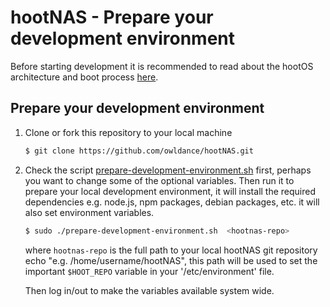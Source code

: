# hootNAS - Prepare your development environment

Before starting development it is recommended to read about the hootOS 
architecture and boot process [here](/hoot-os/architecture-and-boot.md).

## Prepare your development environment

1.  Clone or fork this repository to your local machine
    
    ```bash
    $ git clone https://github.com/owldance/hootNAS.git
    ```

2.  Check the script 
    [prepare-development-environment.sh](/documentation/prepare-development-environment.sh) 
    first, perhaps you want to change some of the optional variables. Then run 
    it to prepare your local development environment, it will install the 
    required dependencies e.g. node.js, npm packages, debian packages, etc. it 
    will also set environment variables.

    ```bash
    $ sudo ./prepare-development-environment.sh  <hootnas-repo>
    ```
    where `hootnas-repo` is the full path to your local hootNAS git repository
    echo "e.g. /home/username/hootNAS", this path will be used to set the 
    important `$HOOT_REPO` variable in your '/etc/environment' file.

    Then log in/out to make the variables available system wide.





